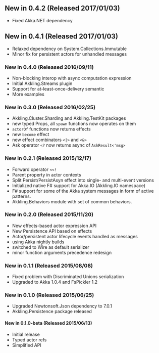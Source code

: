 ## New in 0.4.2 (Released 2017/01/03)
* Fixed Akka.NET dependency

## New in 0.4.1 (Released 2017/01/03)
* Relaxed dependency on System.Collections.Immutable
* Minor fix for persistent actors for unhandled messages

### New in 0.4.0 (Released 2016/09/11)
* Non-blocking interop with async computation expression
* Initial Akkling.Streams plugin
* Support for at-least-once-delivery semantic
* More examples

### New in 0.3.0 (Released 2016/02/25)
* Akkling.Cluster.Sharding and Akkling.TestKit packages
* new typed Props, all `spawn` functions now operates on them
* `actorOf` functions now returns effects
* new `become` effect
* new effect combinators `<|>` and `<&>`
* Ask operator `<?` now returns async of `AskResult<'msg>`

### New in 0.2.1 (Released 2015/12/17)
* Forward operator `<<!`
* Parent property in actor contexts
* Split Persist/PersistAsyn effect into single- and multi-event versions
* Initialized native F# support for Akka.IO (Akkling.IO namespace)
* F# support for some of the Akka system messages in form of active patterns.
* Akkling.Behaviors module with set of common behaviors.

### New in 0.2.0 (Released 2015/11/20)
* New effects-based actor expression API
* New Persistence API based on effects
* Actor/persistent actor lifecycle events handled as messages
* using Akka nightly builds
* switched to Wire as default serializer
* minor function arguments precedence redesign

### New in 0.1.1 (Released 2015/08/08)
* Fixed problem with Discriminated Unions serialization
* Upgraded to Akka 1.0.4 and FsPickler 1.2

### New in 0.1.0 (Released 2015/06/25)
* Upgraded Newtonsoft.Json dependency to 7.0.1
* Akkling.Persistence package released

#### New in 0.1.0-beta (Released 2015/06/13)
* Initial release
* Typed actor refs
* Simplified API
